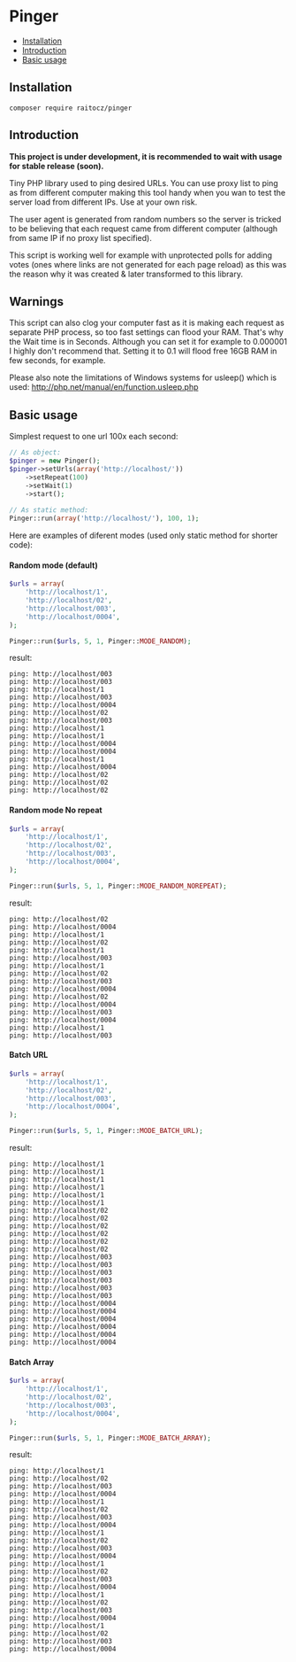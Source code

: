 # Pinger

- [Installation](#installation)
- [Introduction](#introduction)
- [Basic usage](#basic-usage)

## Installation

`composer require raitocz/pinger`

## Introduction

**This project is under development, it is recommended to wait with usage for stable release (soon).**

Tiny PHP library used to ping desired URLs. You can use proxy list to ping as from different computer making this tool
handy when you wan to test the server load from different IPs. Use at your own risk.

The user agent is generated from random numbers so the server is tricked to be believing that each request came from
different computer (although from same IP if no proxy list specified).

This script is working well for example with unprotected polls for adding votes (ones where links are not generated
for each page reload) as this was the reason why it was created & later transformed to this library.

## Warnings

This script can also clog your computer fast as it is making each request as separate PHP process, so too fast settings
can flood your RAM. That's why the Wait time is in Seconds. Although you can set it for example to 0.000001 I highly 
don't recommend that. Setting it to 0.1 will flood free 16GB RAM in few seconds, for example.

Please also note the limitations of Windows systems for usleep() which is used: 
http://php.net/manual/en/function.usleep.php


## Basic usage

Simplest request to one url 100x each second:

```php
// As object:
$pinger = new Pinger();
$pinger->setUrls(array('http://localhost/'))
    ->setRepeat(100)
    ->setWait(1)
    ->start();
    
// As static method:
Pinger::run(array('http://localhost/'), 100, 1);
```

Here are examples of diferent modes (used only static method for shorter code):

#### Random mode (default)
```php
$urls = array(
    'http://localhost/1',
    'http://localhost/02',
    'http://localhost/003',
    'http://localhost/0004',    
);

Pinger::run($urls, 5, 1, Pinger::MODE_RANDOM);
```
result:
```text
ping: http://localhost/003
ping: http://localhost/003
ping: http://localhost/1
ping: http://localhost/003
ping: http://localhost/0004
ping: http://localhost/02
ping: http://localhost/003
ping: http://localhost/1
ping: http://localhost/1
ping: http://localhost/0004
ping: http://localhost/0004
ping: http://localhost/1
ping: http://localhost/0004
ping: http://localhost/02
ping: http://localhost/02
ping: http://localhost/02
```

#### Random mode No repeat
```php
$urls = array(
    'http://localhost/1',
    'http://localhost/02',
    'http://localhost/003',
    'http://localhost/0004',    
);

Pinger::run($urls, 5, 1, Pinger::MODE_RANDOM_NOREPEAT);
```
result:
```text
ping: http://localhost/02
ping: http://localhost/0004
ping: http://localhost/1
ping: http://localhost/02
ping: http://localhost/1
ping: http://localhost/003
ping: http://localhost/1
ping: http://localhost/02
ping: http://localhost/003
ping: http://localhost/0004
ping: http://localhost/02
ping: http://localhost/0004
ping: http://localhost/003
ping: http://localhost/0004
ping: http://localhost/1
ping: http://localhost/003
```

#### Batch URL
```php
$urls = array(
    'http://localhost/1',
    'http://localhost/02',
    'http://localhost/003',
    'http://localhost/0004',    
);

Pinger::run($urls, 5, 1, Pinger::MODE_BATCH_URL);
```
result:
```text
ping: http://localhost/1
ping: http://localhost/1
ping: http://localhost/1
ping: http://localhost/1
ping: http://localhost/1
ping: http://localhost/1
ping: http://localhost/02
ping: http://localhost/02
ping: http://localhost/02
ping: http://localhost/02
ping: http://localhost/02
ping: http://localhost/02
ping: http://localhost/003
ping: http://localhost/003
ping: http://localhost/003
ping: http://localhost/003
ping: http://localhost/003
ping: http://localhost/003
ping: http://localhost/0004
ping: http://localhost/0004
ping: http://localhost/0004
ping: http://localhost/0004
ping: http://localhost/0004
ping: http://localhost/0004
```

#### Batch Array
```php
$urls = array(
    'http://localhost/1',
    'http://localhost/02',
    'http://localhost/003',
    'http://localhost/0004',    
);

Pinger::run($urls, 5, 1, Pinger::MODE_BATCH_ARRAY);
```
result:
```text
ping: http://localhost/1
ping: http://localhost/02
ping: http://localhost/003
ping: http://localhost/0004
ping: http://localhost/1
ping: http://localhost/02
ping: http://localhost/003
ping: http://localhost/0004
ping: http://localhost/1
ping: http://localhost/02
ping: http://localhost/003
ping: http://localhost/0004
ping: http://localhost/1
ping: http://localhost/02
ping: http://localhost/003
ping: http://localhost/0004
ping: http://localhost/1
ping: http://localhost/02
ping: http://localhost/003
ping: http://localhost/0004
ping: http://localhost/1
ping: http://localhost/02
ping: http://localhost/003
ping: http://localhost/0004
```